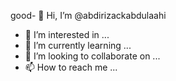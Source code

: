 good- 👋 Hi, I’m @abdirizackabdulaahi
- 👀 I’m interested in ...
- 🌱 I’m currently learning ...
- 💞️ I’m looking to collaborate on ...
- 📫 How to reach me ...

<!---
abdirizackabdulaahi/abdirizackabdulaahi is a ✨ special ✨ repository because its `README.md` (this file) appears on your GitHub profile.
You can click the Preview link to take a look at your changes.
--->
